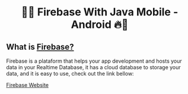 <h1 align="center">📱🔥 Firebase With Java Mobile - Android 🔥📱</h1>

 <h2>What is <a href="https://firebase.google.com/?hl=pt-br">Firebase?</a></h2>
 
<p> Firebase is a plataform that helps your app development and hosts your data in your Realtime Database,
    it has a cloud database to storage your data, and it is easy to use, check out the link bellow:
</p>

<a href="https://firebase.google.com/?hl=pt-br">Firebase Website</a>
